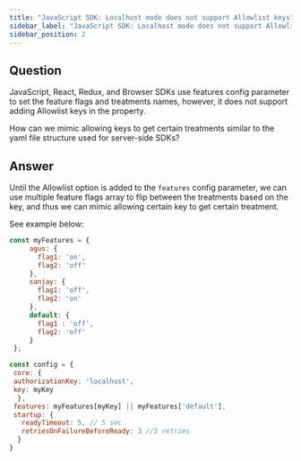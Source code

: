 ```yaml
---
title: "JavaScript SDK: Localhost mode does not support Allowlist keys"
sidebar_label: "JavaScript SDK: Localhost mode does not support Allowlist keys"
sidebar_position: 2
---
```


<p>
  <button hidden style={{borderRadius:'8px', border:'1px', fontFamily:'Courier New', fontWeight:'800', textAlign:'left'}}> help.split.io link: https://help.split.io/hc/en-us/articles/360020863412-General-SDK-Always-getting-control-treatments </button>
</p>

## Question

JavaScript, React, Redux, and Browser SDKs use features config parameter to set the feature flags and treatments names, however, it does not support adding Allowlist keys in the property.

How can we mimic allowing keys to get certain treatments similar to the yaml file structure used for  server-side SDKs?

## Answer

Until the Allowlist option is added to the `features` config parameter, we can use multiple feature flags array to flip between the treatments based on the key, and thus we can mimic allowing certain key to get certain treatment.

See example below:
```javascript
const myFeatures = {
     agus: {
       flag1: 'on',
       flag2: 'off'
     },
     sanjay: {
       flag1: 'off',
       flag2: 'on'
     },
     default: {
       flag1 : 'off',
       flag2: 'off'
     }
 };

const config = {
 core: {
 authorizationKey: 'localhost',
 key: myKey
  },
 features: myFeatures[myKey] || myFeatures['default'],
 startup: {
   readyTimeout: 5, // 5 sec
   retriesOnFailureBeforeReady: 3 //3 retries
  }
}
```